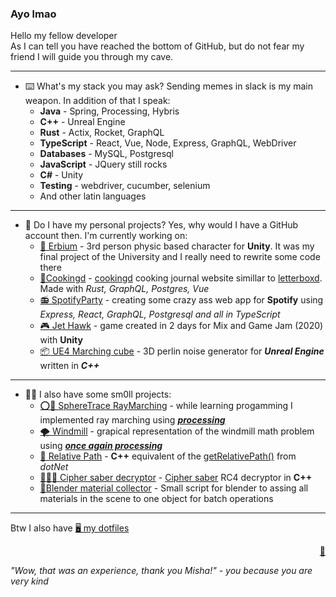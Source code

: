 ### Ayo lmao


Hello my fellow developer   
As I can tell you have reached the bottom of GitHub, but do not fear my friend I will guide you through my cave.    

---
* ⌨️ What's my stack you may ask? Sending memes in slack is my main weapon. In addition of that I speak: 
  * **Java** - Spring, Processing, Hybris
  * **C++** - Unreal Engine
  * **Rust** - Actix, Rocket, GraphQL
  * **TypeScript** - React, Vue, Node, Express, GraphQL, WebDriver
  * **Databases** - MySQL, Postgresql
  * **JavaScript** - JQuery still rocks
  * **C#** - Unity
  * **Testing** - webdriver, cucumber, selenium
  * And other latin languages 
---
* 📁 Do I have my personal projects? Yes, why would I have a GitHub account then.  I'm currently working on:
  * [🤺 Erbium](https://github.com/mikhomak/Erbium) - 3rd person physic based character for **Unity**. It was my final project of the University and I really need to rewrite some code there
  * [🍜Cookingd](https://github.com/mikhomak/cookingd) - [cookingd](https://cooking-d.com/)  cooking journal website simillar to [letterboxd](https://letterboxd.com). Made with _Rust, GraphQL, Postgres, Vue_
  * [📻 SpotifyParty](https://github.com/mikhomak/SpotifyParty) - creating some crazy ass web app for **Spotify** using *Express, React, GraphQL, Postgresql and all in TypeScript*
  * [🎮 Jet Hawk](https://github.com/mikhomak/Samarium) - game created in 2 days for Mix and Game Jam (2020) with **Unity** 
  * [📦 UE4 Marching cube](https://github.com/mikhomak/Ue4MarchingCubes) - 3D perlin noise generator for ***Unreal Engine*** written in ***C++***
---
* 🤏🏻 I also have some sm0ll projects:
  * [⭕🔫 SphereTrace RayMarching](https://github.com/mikhomak/Ray-Marching) - while learning progamming I implemented ray marching using [***processing*** ](https://processing.org/)
  * [🌪️ Windmill](https://github.com/mikhomak/Windmill) - grapical representation of the windmill math problem using [***once again processing*** ](https://processing.org/)
  * [📁 Relative Path](https://github.com/mikhomak/Relative-Path) - **C++** equivalent of the [getRelativePath()](https://docs.microsoft.com/en-us/dotnet/api/system.io.path.getrelativepath?view=net-5.0) from *dotNet*
  * [👩🏼‍💻 Cipher saber decryptor](https://github.com/mikhomak/CipherSaberDecryptor) - [Cipher saber](http://ciphersaber.gurus.org/) RC4 decryptor in **C++**
  * [🧊Blender material collector](https://github.com/mikhomak/blender-material-collector) - Small script for blender to assing all materials in the scene to one object for batch operations
---
Btw I also have [🖥️ my dotfiles](https://github.com/mikhomak/misha-dotfiles)
        
<p align="right">
 <a href="https://www.youtube.com/watch?v=dQw4w9WgXcQ">🗿</a>
</p>

   *"Wow, that was an experience, thank you Misha!" - you because you are very kind*   

 
